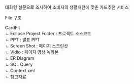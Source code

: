 대화형 설문으로 조사하여 소비자의 생활패턴에 맞춘 카드추천 서비스

File 구조

CardFit
<br/>  ㄴ Eclipse Project Folder : 프로젝트 소스코드
<br/>  ㄴ PPT : 발표 PPT
<br/>  ㄴ Screen Shot : 페이지 스크린샷
<br/>  ㄴ Vidio : 페이지 영상 녹화본
<br/>  ㄴ ER Diagram 
<br/>  ㄴ SQL Query 
<br/>  ㄴ Context.xml
<br/>  ㄴ 참고자료
  
